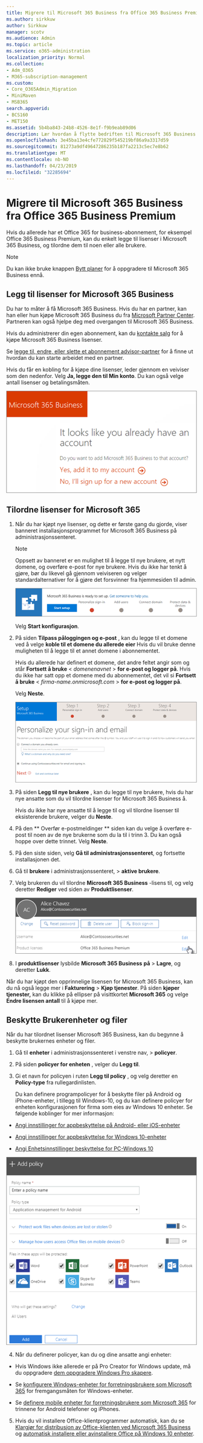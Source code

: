 ```yaml
---
title: Migrere til Microsoft 365 Business fra Office 365 Business Premium
ms.author: sirkkuw
author: Sirkkuw
manager: scotv
ms.audience: Admin
ms.topic: article
ms.service: o365-administration
localization_priority: Normal
ms.collection:
- Adm_O365
- M365-subscription-management
ms.custom:
- Core_O365Admin_Migration
- MiniMaven
- MSB365
search.appverid:
- BCS160
- MET150
ms.assetid: 5b4ba843-24b8-4526-8e1f-f9b9eab89d06
description: Lær hvordan å flytte bedriften til Microsoft 365 Business.
ms.openlocfilehash: 3e45ba13e4cfe772829f545219bf86a9a3317d59
ms.sourcegitcommit: 81273a9df49647286235b187fa2213c5ec7e8b62
ms.translationtype: MT
ms.contentlocale: nb-NO
ms.lasthandoff: 04/23/2019
ms.locfileid: "32285694"
---
```

# <a name="migrate-to-microsoft-365-business-from-office-365-business-premium"></a>Migrere til Microsoft 365 Business fra Office 365 Business Premium

Hvis du allerede har et Office 365 for business-abonnement, for eksempel Office 365 Business Premium, kan du enkelt legge til lisenser i Microsoft 365 Business, og tilordne dem til noen eller alle brukere.
  
> [!NOTE]
> Du kan ikke bruke knappen [Bytt planer](https://support.office.com/article/73318661-8f33-478b-bcc7-fb8d69dbb22a?.aspx#switchbutton) for å oppgradere til Microsoft 365 Business ennå. 
  
## <a name="add-microsoft-365-business-licenses"></a>Legg til lisenser for Microsoft 365 Business

Du har to måter å få Microsoft 365 Business. Hvis du har en partner, kan han eller hun kjøpe Microsoft 365 Business du fra [Microsoft Partner Center](get-microsoft-365-business.md). Partneren kan også hjelpe deg med overgangen til Microsoft 365 Business.
  
Hvis du administrerer din egen abonnement, kan du [kontakte salg](https://www.microsoft.com/microsoft-365/business) for å kjøpe Microsoft 365 Business lisenser. 
  
Se [legge til, endre, eller slette et abonnement advisor-partner](https://support.office.com/article/f86e8177-936e-491e-9024-44dea2b296ff) for å finne ut hvordan du kan starte arbeidet med en partner. 
  
Hvis du får en kobling for å kjøpe dine lisenser, leder gjennom en veiviser som den nedenfor. Velg **Ja, legge den til Min konto**. Du kan også velge antall lisenser og betalingsmåten.
  
![Kjøpe kobling på Microsoft 365 Business direkte, kan du velge å legge til den gjeldende kontoen eller opprette en ny konto.](media/8bc54fd1-9cab-44d5-af91-c471e89aea46.png)
  
## <a name="assign-microsoft-365-licenses"></a>Tilordne lisenser for Microsoft 365

1. Når du har kjøpt nye lisenser, og dette er første gang du gjorde, viser banneret installasjonsprogrammet for Microsoft 365 Business på administrasjonssenteret.
    
    > [!NOTE]
    > Oppsett av banneret er en mulighet til å legge til nye brukere, et nytt domene, og overføre e-post for nye brukere. Hvis du ikke har tenkt å gjøre, bør du likevel gå gjennom veiviseren og velger standardalternativer for å gjøre det forsvinner fra hjemmesiden til admin. 
  
   ![Velg Start installasjonsprogrammet på Microsoft 365 Business er klar til å sette opp banneret.](media/8d3b0d97-7cca-497f-9364-4b00ad670209.png)
  
    Velg **Start konfigurasjon**.
    
2. På siden **Tilpass påloggingen og e-post** , kan du legge til et domene ved å velge **koble til et domene du allerede eier** Hvis du vil bruke denne muligheten til å legge til et annet domene i abonnementet. 
    
    Hvis du allerede har definert et domene, det andre feltet angir som og står **Fortsett å bruke** \< _domenenavnet_ \> **for e-post og logger på**.   Hvis du ikke har satt opp et domene med du abonnementet, det vil si **Fortsett å bruke** \< _firma-name.onmicrosoft.com_ \> **for e-post og logger på**.  
    
    Velg **Neste**.
    
    ![På siden Tilpass påloggingen og e-post, kan du velge å legge til et domene, eller bruk den som du har brukt.](media/c3f5cfb2-1189-4d2f-803b-c9feb008a7a3.png)
  
3. På siden **Legg til nye brukere** , kan du legge til nye brukere, hvis du har nye ansatte som du vil tilordne lisenser for Microsoft 365 Business å. 
    
    Hvis du ikke har nye ansatte til å legge til og vil tilordne lisenser til eksisterende brukere, velger du **Neste**.
    
4. På den ** Overfør e-postmeldinger ** siden kan du velge å overføre e-post til noen av de nye brukerne som du la til i trinn 3. Du kan også hoppe over dette trinnet. Velg **Neste**.
    
5. På den siste siden, velg **Gå til administrasjonssenteret**, og fortsette installasjonen det.
    
6. Gå til **brukere** i administrasjonssenteret, \> **aktive brukere**.
    
7. Velg brukeren du vil tilordne **Microsoft 365 Business** -lisens til, og velg deretter **Rediger** ved siden av **Produktlisenser**.
    
    ![I bruker-kortet, velger du Rediger ved siden av produktlisenser.](media/be0fe2d8-7ff8-447c-88f6-d212ed78451c.png)
  
8. I **produktlisenser** lysbilde **Microsoft 365 Business** **på** \> **Lagre**, og deretter **Lukk**.
    
Når du har kjøpt den opprinnelige lisensen for Microsoft 365 Business, kan du nå også legge mer i **Fakturering** \> **Kjøp tjenester**. På siden **kjøper tjenester,** kan du klikke på ellipser på visittkortet **Microsoft 365** og velge **Endre lisensen antall** til å kjøpe mer. 
  
## <a name="protect-user-devices-and-files"></a>Beskytte Brukerenheter og filer

Når du har tilordnet lisenser Microsoft 365 Business, kan du begynne å beskytte brukernes enheter og filer.
  
1. Gå til **enheter** i administrasjonssenteret i venstre nav, \> **policyer**.
    
2. På siden **policyer for enheten** , velger du **Legg til**.
    
3. Gi et navn for policyen i ruten **Legg til policy** , og velg deretter en **Policy-type** fra rullegardinlisten. 
    
    Du kan definere programpolicyer for å beskytte filer på Android og iPhone-enheter, i tillegg til Windows-10, og du kan definere policyer for enheten konfigurasjonen for firma som eies av Windows 10 enheter. Se følgende koblinger for mer informasjon:
    
  - [Angi innstillinger for appbeskyttelse på Android- eller iOS-enheter](app-protection-settings-for-android-and-ios.md)
    
  - [Angi innstillinger for appbeskyttelse for Windows 10-enheter](protection-settings-for-windows-10-devices.md)
    
  - [Angi Enhetsinnstillinger beskyttelse for PC-Windows 10](protection-settings-for-windows-10-pcs.md)
    
   ![I ruten Legg til policy, skriver du inn et navn for den, og velg hvilken Policy fra på rullegardinmenyen.](media/76ef37e4-1d18-4f34-8a0f-391ab1d0ae2b.png)
  
4. Når du definerer policyer, kan du og dine ansatte angi enheter:
    
  - Hvis Windows ikke allerede er på Pro Creator for Windows update, må du oppgradere [dem oppgradere Windows Pro skapere](upgrade-to-windows-pro-creators-update.md).
    
  - Se [konfigurere Windows-enheter for forretningsbrukere som Microsoft 365](set-up-windows-devices.md) for fremgangsmåten for Windows-enheter. 
    
  - Se [definere mobile enheter for forretningsbrukere som Microsoft 365](set-up-mobile-devices.md) for trinnene for Android telefoner og iPhones. 
    
5. Hvis du vil installere Office-klientprogrammer automatisk, kan du se [Klargjør for distribusjon av Office-klienten ved Microsoft 365 Business](prepare-for-office-client-deployment.md) og [automatisk installere eller avinstallere Office på Windows 10 enheter](auto-install-or-uninstall-office.md).
    


